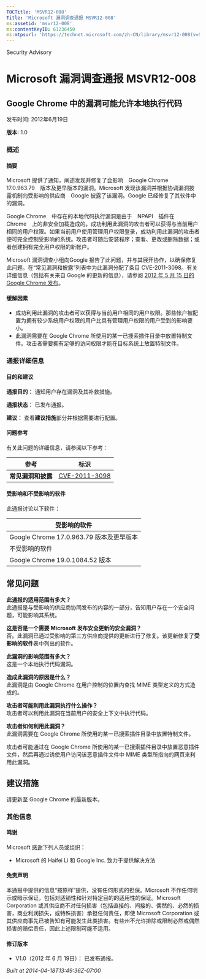 ```yaml
---
TOCTitle: 'MSVR12-008'
Title: 'Microsoft 漏洞调查通报 MSVR12-008'
ms:assetid: 'msvr12-008'
ms:contentKeyID: 61236450
ms:mtpsurl: 'https://technet.microsoft.com/zh-CN/library/msvr12-008(v=Security.10)'
---
```


Security Advisory

Microsoft 漏洞调查通报 MSVR12-008
=================================

Google Chrome 中的漏洞可能允许本地执行代码
------------------------------------------

发布时间: 2012年6月19日

**版本:** 1.0

### 概述

#### 摘要

Microsoft 提供了通知，阐述发现并修复了会影响　Google Chrome　17.0.963.79　版本及更早版本的漏洞。Microsoft 发现该漏洞并根据协调漏洞披露机制向受影响的供应商　Google 披露了该漏洞。Google 已经修复了其软件中的漏洞。

Google Chrome　中存在的本地代码执行漏洞是由于　NPAPI　插件在　Chrome　上的非安全加载造成的。成功利用此漏洞的攻击者可以获得与当前用户相同的用户权限。如果当前用户使用管理用户权限登录，成功利用此漏洞的攻击者便可完全控制受影响的系统。攻击者可随后安装程序；查看、更改或删除数据；或者创建拥有完全用户权限的新帐户。

Microsoft 漏洞调查小组向Google 报告了此问题，并与其展开协作，以确保修复此问题。在“常见漏洞和披露”列表中为此漏洞分配了条目 CVE-2011-3098。有关详细信息（包括有关来自 Google 的更新的信息），请参阅 [2012 年 5 月 15 日的 Google Chrome 发布](http://googlechromereleases.blogspot.com/2012/05/stable-channel-update.html)。

#### 缓解因素

-   成功利用此漏洞的攻击者可以获得与当前用户相同的用户权限。那些帐户被配置为拥有较少系统用户权限的用户比具有管理用户权限的用户受到的影响要小。
-   此漏洞需要在 Google Chrome 所使用的某一已搜索插件目录中放置特制文件。攻击者需要拥有足够的访问权限才能在目标系统上放置特制文件。

### 通报详细信息

#### 目的和建议

**通报目的：** 通知用户存在漏洞及其补救措施。

**通报状态：** 已发布通报。

**建议：** 查看**建议措施**部分并根据需要进行配置。

#### 问题参考

有关此问题的详细信息，请参阅以下参考：

| 参考               | 标识                                                                             |
|--------------------|----------------------------------------------------------------------------------|
| **常见漏洞和披露** | [CVE-2011-3098](http://www.cve.mitre.org/cgi-bin/cvename.cgi?name=cve-2011-3098) |

#### 受影响和不受影响的软件

此通报讨论以下软件：

| 受影响的软件                             |
|------------------------------------------|
| Google Chrome 17.0.963.79 版本及更早版本 |
| 不受影响的软件                           |
| Google Chrome 19.0.1084.52 版本          |

常见问题
--------


**此通报的适用范围有多大？**  
此通报是与受影响的供应商协同发布的内容的一部分，告知用户存在一个安全问题，可能影响其系统。

**这是否是一个需要 Microsoft 发布安全更新的安全漏洞？**  
否。此漏洞已通过受影响的第三方供应商提供的更新进行了修复。该更新修复了**受影响的软件**表中列出的软件。

**此漏洞的影响范围有多大？**  
这是一个本地执行代码漏洞。

**造成此漏洞的原因是什么？**  
此漏洞是由 Google Chrome 在用户控制的位置内查找 MIME 类型定义的方式造成的。

**攻击者可能利用此漏洞执行什么操作？**  
攻击者可以利用此漏洞在当前用户的安全上下文中执行代码。

**攻击者如何利用此漏洞？**  
此漏洞需要在 Google Chrome 所使用的某一已搜索插件目录中放置特制文件。

攻击者可能通过在 Google Chrome 所使用的某一已搜索插件目录中放置恶意插件文件，然后再通过诱使用户访问该恶意插件文件中 MIME 类型所指向的网页来利用此漏洞。

建议措施
--------


请更新至 Google Chrome 的最新版本。

### 其他信息

#### 鸣谢

Microsoft [感谢](http://go.microsoft.com/fwlink/?linkid=21127)下列人员或组织：

-   Microsoft 的 Haifei Li 和 Google Inc. 致力于提供解决方法

#### 免责声明

本通报中提供的信息“按原样”提供，没有任何形式的担保。Microsoft 不作任何明示或暗示保证，包括对适销性和针对特定目的的适用性的保证。Microsoft Corporation 或其供应商不对任何损害（包括直接的、间接的、偶然的、必然的损害，商业利润损失，或特殊损害）承担任何责任，即使 Microsoft Corporation 或其供应商事先已被告知有可能发生此类损害。有些州不允许排除或限制必然或偶然损害的赔偿责任，因此上述限制可能不适用。

#### 修订版本

-   V1.0（2012 年 6 月 19日）： 已发布通报。

*Built at 2014-04-18T13:49:36Z-07:00*
